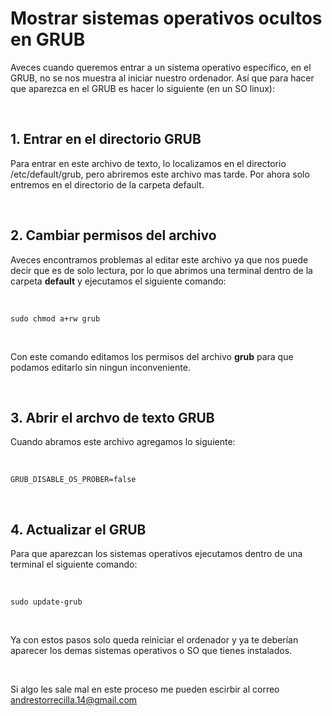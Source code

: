 # Mostrar sistemas operativos ocultos en GRUB

Aveces cuando queremos entrar a un sistema operativo específico, en el GRUB, no se nos muestra al iniciar nuestro ordenador. Así que para hacer que aparezca en el GRUB es hacer lo siguiente (en un SO linux):

<br>

## 1. Entrar en el directorio GRUB

Para entrar en este archivo de texto, lo localizamos en el directorio /etc/default/grub, pero abriremos este archivo mas tarde. Por ahora solo entremos en el directorio de la carpeta default.

<br>

## 2. Cambiar permisos del archivo

Aveces encontramos problemas al editar este archivo ya que nos puede decir que es de solo lectura, por lo que abrimos una terminal dentro de la carpeta **default** y ejecutamos el siguiente comando:

<br>

    sudo chmod a+rw grub

<br>

Con este comando editamos los permisos del archivo **grub** para que podamos editarlo sin ningun inconveniente.

<br>

## 3. Abrir el archvo de texto GRUB

Cuando abramos este archivo agregamos lo siguiente:

<br>

    GRUB_DISABLE_OS_PROBER=false

<br>

## 4. Actualizar el GRUB

Para que aparezcan los sistemas operativos ejecutamos dentro de una terminal el siguiente comando:

<br>

    sudo update-grub

<br>

Ya con estos pasos solo queda reiniciar el ordenador y ya te deberían aparecer los demas sistemas operativos o SO que tienes instalados.

<br>

Si algo les sale mal en este proceso me pueden escirbir al correo andrestorrecilla.14@gmail.com